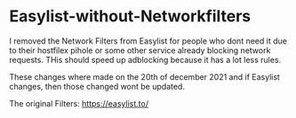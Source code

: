 # Easylist-without-Networkfilters

I removed the Network Filters from Easylist for people who dont need it due to their hostfilex pihole or some other service already blocking network requests. THis should speed up adblocking because it has a lot less rules. 

These changes where made on the 20th of december 2021 and if Easylist changes, then those changed wont be updated. 

The original Filters:
https://easylist.to/

